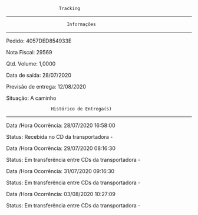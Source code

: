                         Tracking 
-------------------------------------------------------------
                           Informações
-------------------------------------------------------------
Pedido: 4057DED854933E 

Nota Fiscal: 29569

Qtd. Volume: 1,0000

Data de saída: 28/07/2020

Previsão de entrega: 12/08/2020  

Situação: A caminho

                     Histórico de Entrega(s)
-------------------------------------------------------------
Data /Hora Ocorrência: 28/07/2020 16:58:00

Status: Recebida no CD da transportadora -

Data /Hora Ocorrência: 29/07/2020 08:16:30

Status: Em transferência entre CDs da transportadora -

Data /Hora Ocorrência: 31/07/2020 09:16:30

Status: Em transferência entre CDs da transportadora - 

Data /Hora Ocorrência: 03/08/2020 10:27:09

Status: Em transferência entre CDs da transportadora - 

